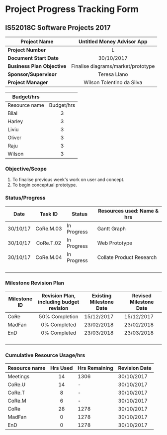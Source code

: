 # Project Progress Tracking Form

## IS52018C Software Projects 2017

| **Project Name**          |Untitled Money Advisor App         |
| --------------------------|:---------------------------------:|
| **Project Number**        |L                                  |
|**Document Start Date**    |30/10/2017                         |
|**Business Plan Objective**|Finalise diagrams/market/prototype |
|**Sponsor/Supervisor**     |Teresa Llano                       |
|**Project Manager**        |Wilson Tolentino da Silva          |

|**Budget/hrs**             |                                   |
|---------------------------|:---------------------------------:|
|Resource name              |Budget/hrs                         |
|Bilal                      |3                                  |
|Harley                     |3                                  |
|Liviu                      |3                                  |
|Oliver                     |3                                  |
|Raju                       |3                                  |
|Wilson                     |3                                  |

### Objective/Scope

1. To finalise previous week's work on user and concept.
2. To begin conceptual prototype.

### Status/Progress

|**Date**                   |  Task ID                |Status     |Resources used: Name & hrs     |
|---------------------------|:-----------------------:|-----------|-------------------------------|
|30/10/17                   |CoRe.M.03                |In Progress|Gantt Graph                    |
|30/10/17                   |CoRe.T.02                |In Progress|Web Prototype                  |
|30/10/17                   |CoRe.M.04                |In Progress|Collate Product Research       |
|                           |                         |           |                               |
|                           |                         |           |                               |
|                           |                         |           |                               |
|                           |                         |           |                               |

### Milestone Revision Plan

|Milestone ID               |Revision Plan, including budget revision   |Existing Milestone Date     |Revised Milestone Date    |
|---------------------------|:-----------------------------------------:|----------------------------|--------------------------|
|CoRe                       |50% Completion                             |15/12/2017                  |15/12/2017                |
|MadFan                     |0% Completed                               |23/02/2018                  |23/02/2018                |
|EnD                        |0% Completed                               |23/03/2018                  |23/03/2018                |
|                           |                                           |                            |                          |
|                           |                                           |                            |                          |
|                           |                                           |                            |                          |
|                           |                                           |                            |                          |

### Cumulative Resource Usage/hrs

|Resource name              |Hrs Used                                   |Hrs Remaining               |Revision Date             |
|---------------------------|:-----------------------------------------:|----------------------------|--------------------------|
|Meetings                   |14                                         |1306                        |30/10/2017                |
|CoRe.U                     |14                                         |-                           |30/10/2017                |
|CoRe.T                     |8                                          |-                           |30/10/2017                |
|CoRe.M                     |6                                          |-                           |30/10/2017                |
|CoRe                       |28                                         |1278                        |30/10/2017                |
|MadFan                     |0                                          |1278                        |30/10/2017                |
|EnD                        |0                                          |1278                        |30/10/2017                |
